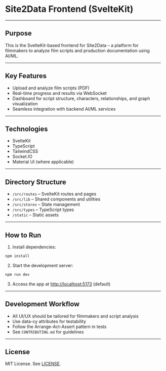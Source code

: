 # Site2Data Frontend (SvelteKit)

---

## Purpose

This is the SvelteKit-based frontend for Site2Data – a platform for filmmakers to analyze film scripts and production documentation using AI/ML.

---

## Key Features
- Upload and analyze film scripts (PDF)
- Real-time progress and results via WebSocket
- Dashboard for script structure, characters, relationships, and graph visualization
- Seamless integration with backend AI/ML services

---

## Technologies
- SvelteKit
- TypeScript
- TailwindCSS
- Socket.IO
- Material UI (where applicable)

---

## Directory Structure
- `/src/routes` – SvelteKit routes and pages
- `/src/lib` – Shared components and utilities
- `/src/stores` – State management
- `/src/types` – TypeScript types
- `/static` – Static assets

---

## How to Run

1. Install dependencies:
```bash
npm install
```
2. Start the development server:
```bash
npm run dev
```
3. Access the app at [http://localhost:5173](http://localhost:5173) (default)

---

## Development Workflow
- All UI/UX should be tailored for filmmakers and script analysis
- Use data-cy attributes for testability
- Follow the Arrange-Act-Assert pattern in tests
- See `CONTRIBUTING.md` for guidelines

---

## License
MIT License. See [LICENSE](../LICENSE).
